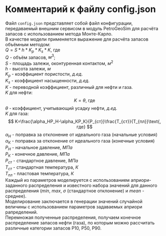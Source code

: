 # Комментарий к файлу config.json

Файл `config.json` представляет собой файл конфигурации, передаваемый
внешним сервисом в модуль PetroGeoSim для расчёта запасов с использованием метода Монте-Карло.\
В качестве модели применяется выражение для расчёта запасов объёмным методом:\
$Q = S*h*K_p*K_s*K \text{, где}$\
$Q$ - объём запасов, $м^3$;\
$S$ - площадь залежи, оконтуренная контактом, $м^2$\
$h$ - высота залежи, $м$\
$K_p$ - коэффициент пористости, $д. ед.$\
$K_s$ - коэффициент насыщенности, $д. ед.$\
$K$ - переводной коэффициент, различный для нефти и газа.\
$K$ для нефти:
$$
K=\theta\text{, где}
$$
$\theta$ - коэффициент, учитывающий усадку нефти, $д. ед.$\
$K$ для газа:
$$
K=\frac{\alpha_НP_H-\alpha_КP_К}{P_{ст}}\frac{T_{ст}}{T_{пл}}\text{, где}
$$
$\alpha_Н$ - поправка за отклонение от идеального газа (начальные условия)\
$\alpha_К$ - поправка за отклонение от идеального газа (конечные условия)\
$P_H$ - начальное давление, $МПа$\
$P_К$ - конечное давление, $МПа$\
$P_{ст}$ - стандартное давление, $МПа$\
$T_{ст}$ - стандартная температура, $К$\
$T_{пл}$ - пластовая температура, $К$\
Каждый из параметров моделируется с использованием априори-заданного распределения
и известного набора значений для данного распределения ($min$, $max$, $\sigma$
(стандартное отклонение) и $mean$ - среднее).\
Моделирование заключается в генерации значений случайной величины с использованием
параметров задаваемых априори рапределений.\
Перемножая полученные распределения, получаем конечное распределение запасов нефти
(газа), по которым можно рассчитать различные категории запасов P10, P50, P90.
